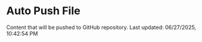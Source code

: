 # Auto Push File

Content that will be pushed to GitHub repository.
Last updated: 06/27/2025, 10:42:54 PM